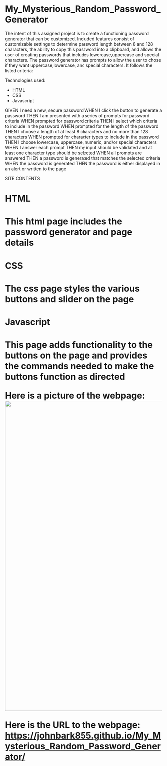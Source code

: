 # My_Mysterious_Random_Password_Generator

The intent of this assigned project is to create a functioning password generator that can be customized. 
Included features consist of customizable settings to determine password length between 8 and 128 characters, the ability to copy this password into a clipboard, and allows the user of creating passwords that includes lowercase,uppercase and special characters.
The password generator has prompts to allow the user to chose if they want uppercase,lowercase, and special characters. 
It follows the listed criteria:


Technologies used:
<ul>
<li>HTML</li> 
<li>CSS</li>
<li>Javascript</li>
</ul>

GIVEN I need a new, secure password
WHEN I click the button to generate a password
THEN I am presented with a series of prompts for password criteria
WHEN prompted for password criteria
THEN I select which criteria to include in the password
WHEN prompted for the length of the password
THEN I choose a length of at least 8 characters and no more than 128 characters
WHEN prompted for character types to include in the password
THEN I choose lowercase, uppercase, numeric, and/or special characters
WHEN I answer each prompt
THEN my input should be validated and at least one character type should be selected
WHEN all prompts are answered
THEN a password is generated that matches the selected criteria
WHEN the password is generated
THEN the password is either displayed in an alert or written to the page

SITE CONTENTS

  <h1>HTML<h1>
  This html page includes the password generator and page details
  <h1>CSS<h1>
  The css page styles the various buttons and slider on the page
  <h1>Javascript<h1>
   This page adds functionality to the buttons on the page and provides the commands needed to make the buttons function as directed


Here is a picture of the webpage:
<img src="https://dm2305files.storage.live.com/y4megMdgrN8ltNHTmJzYBME2V_sMUwhMOLqsUEWFn4lx8YLSegevdUJAuOtJeDguPMGTrS-sRrWzJRm7isElhhf5roScVmXrz-OGzY9mn5_WMEXSiHTc9zhrjJn6EQ4KUllBxulEu-QATZ4XVyDRG1K3yu_mHPTi5_cA5qUkvZUWS5qsvv_dPPoxcmDy85OI9D7?width=1919&height=992&cropmode=none" width="1919" height="992" />

Here is the URL to the webpage:
https://johnbark855.github.io/My_Mysterious_Random_Password_Generator/


